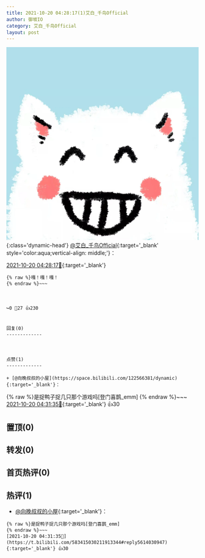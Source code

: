 ```yaml
---
title: 2021-10-20 04:28:17(1)艾白_千鸟Official
author: 御坂IO
category: 艾白_千鸟Official
layout: post
---
```


![img](/images/9ae8b9445fd0665cc014d9080156a45271be73c6.jpg){:class='dynamic-head'}
[@艾白_千鸟Official](https://space.bilibili.com/334537711/dynamic){:target='_blank' style='color:aqua;vertical-align: middle;'}：

[2021-10-20 04:28:17🔗](https://t.bilibili.com/583415030211913344){:target='_blank'}

~~~
{% raw %}嘎！嘎！嘎！
{% endraw %}~~~



↪️0 💬27 👍230


回复(0)
-------------



点赞(1)
-------------

+ [@向晚叔叔的小屋](https://space.bilibili.com/122566381/dynamic){:target='_blank'}：
~~~
{% raw %}是捉鸭子捉几只那个游戏吗[登门喜鹊_emm]
{% endraw %}~~~
[2021-10-20 04:31:35🔗](https://t.bilibili.com/583415030211913344#reply5614030947){:target='_blank'} 👍30


置顶(0)
-------------



转发(0)
-------------



首页热评(0)
-------------



热评(1)
-------------

+ [@向晚叔叔的小屋](https://space.bilibili.com/122566381/dynamic){:target='_blank'}：
~~~
{% raw %}是捉鸭子捉几只那个游戏吗[登门喜鹊_emm]
{% endraw %}~~~
[2021-10-20 04:31:35🔗](https://t.bilibili.com/583415030211913344#reply5614030947){:target='_blank'} 👍30



